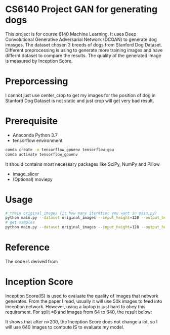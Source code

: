 # CS6140 Project GAN for generating dogs
This project is for course 6140 Machine Learning. It uses Deep Convolutional Generative Adversarial Network (DCGAN) to generate dog imasges.
The dataset chosen 3 breeds of dogs from Stanford Dog Dataset. Different preprocessing is using to generate more training images and have differnt
dataset to compare the results. The quality of the generated  image is measured by Inception Score.

# Preporcessing
I cannot just use center_crop to get my images for the position of dog in Stanford Dog Dataset is not static and just crop will get very bad result.

# Prerequisite
* Anaconda Python 3.7
* tensorflow environment
```sh
conda create -n tensorflow_gpuenv tensorflow-gpu
conda activate tensorflow_gpuenv
```
It should contains most necessary packages like SciPy, NumPy and Pillow
* image_slicer
* (Optional) moviepy

# Usage
```sh
# train original_images (it how many iteration you want in main.py)
python main.py --dataset original_images --input_height=128 --output_height=128 --train
# get samples
python main.py --dataset original_images --input_height=128 --output_height=128

```

# Reference
The code is derived from

# Inception Score
Inception Score(IS) is used to evaluate the quality of images that network generates. From the paper I read, usually it will use 50k images to feed into Inception network.
However, using a laptop is just hard to obey this requirement. For split =8 and images from 64 to 640, the result below:

It shows that after n>200, the Inception Score does not change a lot, so I will use 640 images to compute IS to evaluate my model.
